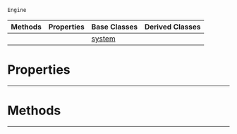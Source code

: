  `Engine`

|Methods|Properties|Base Classes|Derived Classes|
|---|---|---|---|
| | |[system](system.md)| |


 #  Properties


---  
 #  Methods


---  
 

 